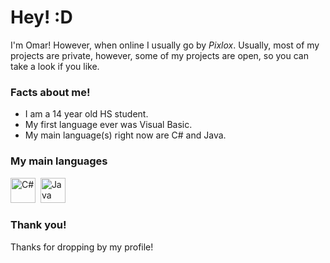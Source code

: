 # Hey! :D

I'm Omar! However, when online I usually go by *Pixlox*. Usually, most of my projects are private, however, some of my projects are open, so you can take a look if you like.

### Facts about me!

- I am a 14 year old HS student.
- My first language ever was Visual Basic.
- My main language(s) right now are C# and Java.
   
### My main languages
<div>
  <img src="https://cdn.jsdelivr.net/gh/devicons/devicon/icons/csharp/csharp-original.svg"   title="C#" alt="C#" width="40" height="40"/>&nbsp;
  <img src="https://cdn.jsdelivr.net/gh/devicons/devicon/icons/java/java-original.svg"  title="Java" alt="Java" width="40" height="40"/>&nbsp;


### Thank you!

Thanks for dropping by my profile! 

